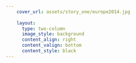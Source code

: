 ```yaml
---
    cover_url: assets/story_one/europe2014.jpg
    
    layout:
      type: two-column
      image_style: background
      content_align: right
      content_valign: bottom
      content_style: black
---
```

